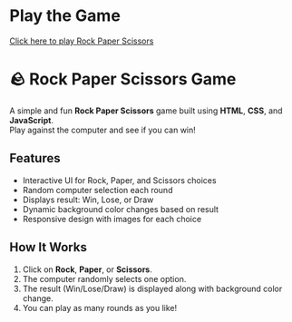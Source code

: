 # Play the Game
[Click here to play Rock Paper Scissors](https://rock-paper-scissor-game-fs9oa0t5c-anamikas-projects-8a0b2df0.vercel.app)


# 🪨 Rock Paper Scissors Game

A simple and fun **Rock Paper Scissors** game built using **HTML**, **CSS**, and **JavaScript**.  
Play against the computer and see if you can win!

## Features
- Interactive UI for Rock, Paper, and Scissors choices  
- Random computer selection each round  
- Displays result: Win, Lose, or Draw  
- Dynamic background color changes based on result  
- Responsive design with images for each choice

## How It Works
1. Click on **Rock**, **Paper**, or **Scissors**.  
2. The computer randomly selects one option.  
3. The result (Win/Lose/Draw) is displayed along with background color change.  
4. You can play as many rounds as you like!


